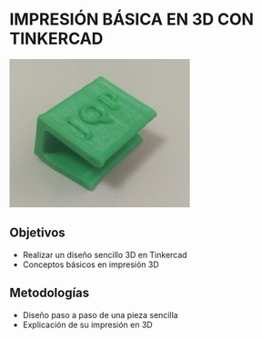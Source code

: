 # IMPRESIÓN BÁSICA EN 3D CON TINKERCAD

![](/assets/resultado.jpg)

## Objetivos

*  Realizar un diseño sencillo 3D en Tinkercad
*  Conceptos básicos en impresión 3D

## Metodologías

* Diseño paso a paso de una pieza sencilla
* Explicación de su impresión en 3D
